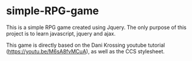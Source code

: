 # simple-RPG-game
This is a simple RPG game created using Jquery. The only purpose of this project is to learn javascript, jquery and ajax.

This game is directly based on the Dani Krossing youtube tutorial (https://youtu.be/M6sA8fvMCuA), as well as the CCS stylesheet.
